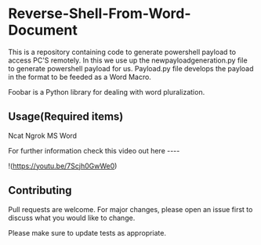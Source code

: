 # Reverse-Shell-From-Word-Document
This is a repository containing code to generate powershell payload to access PC'S remotely. In this we use up the newpayloadgeneration.py file to generate powershell payload for us. Payload.py file develops the payload in the format to be feeded as a Word Macro.


Foobar is a Python library for dealing with word pluralization.

## Usage(Required items)

Ncat
Ngrok
MS Word

For further information check this video out here ----

!(https://youtu.be/7Scjh0GwWe0)

## Contributing
Pull requests are welcome. For major changes, please open an issue first to discuss what you would like to change.

Please make sure to update tests as appropriate.
